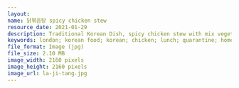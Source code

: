 ```yaml
---
layout: 
name: 닭볶음탕 spicy chicken stew
resource_date: 2021-01-29
description: Traditional Korean Dish, spicy chicken stew with mix vegetables and herbs.
keywords: london; korean food; korean; chicken; lunch; quarantine; home cooking; covid-19
file_format: Image (jpg)
file_size: 2.10 MB
image_width: 2160 pixels
image_height: 2160 pixels
image_url: la-ji-tang.jpg
---
```


